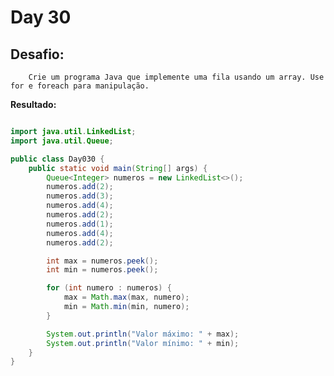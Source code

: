 # Day 30

## Desafio:

		Crie um programa Java que implemente uma fila usando um array. Use for e foreach para manipulação.

**Resultado:**

```java

import java.util.LinkedList;
import java.util.Queue;

public class Day030 {
    public static void main(String[] args) {
        Queue<Integer> numeros = new LinkedList<>();
        numeros.add(2);
        numeros.add(3);
        numeros.add(4);
        numeros.add(2);
        numeros.add(1);
        numeros.add(4);
        numeros.add(2);

        int max = numeros.peek();
        int min = numeros.peek();

        for (int numero : numeros) {
            max = Math.max(max, numero); 
            min = Math.min(min, numero);
        }

        System.out.println("Valor máximo: " + max);
        System.out.println("Valor mínimo: " + min);
    }
}